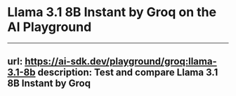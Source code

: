 # Llama 3.1 8B Instant by Groq on the AI Playground


---
url: https://ai-sdk.dev/playground/groq:llama-3.1-8b
description: Test and compare Llama 3.1 8B Instant by Groq
---
